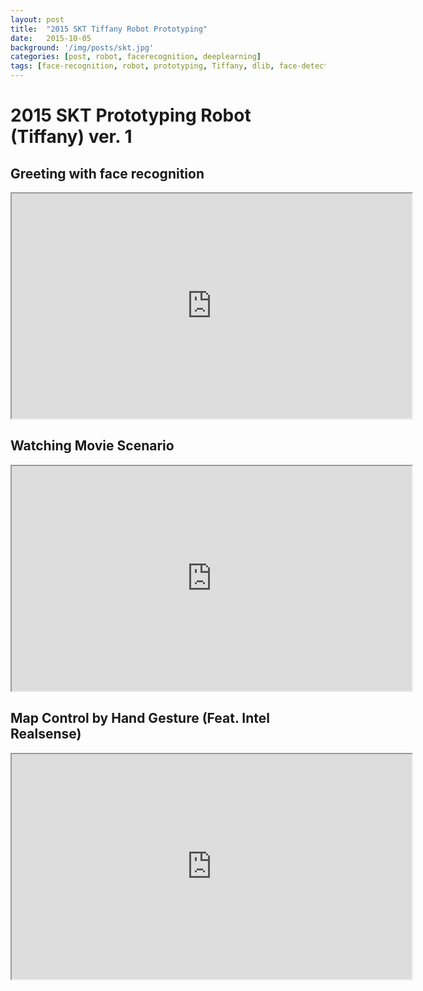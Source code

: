 ```yaml
---
layout: post
title:  "2015 SKT Tiffany Robot Prototyping"
date:   2015-10-05
background: '/img/posts/skt.jpg'
categories: [post, robot, facerecognition, deeplearning]
tags: [face-recognition, robot, prototyping, Tiffany, dlib, face-detection]
---
```


2015 SKT Prototyping Robot (Tiffany) ver. 1
============================================

Greeting with face recognition
------------------------------------------------
<iframe src="https://drive.google.com/file/d/12OJ5N3WrHEc80gZYXtvQdF8A4j_uXAys_w/preview" width="640" height="360"></span></iframe>

Watching Movie Scenario
------------------------------------------------
<iframe src="https://drive.google.com/file/d/1yy5o1yhpO1mqsUoAuZX-zuLSRM3MCfR8kA/preview" width="640" height="360"></span></iframe>

Map Control by Hand Gesture (Feat. Intel Realsense)
------------------------------------------------
<iframe src="https://drive.google.com/file/d/1EzuG_LqoSUpqxH5_TViOPsJLH3cG7LEGSg/preview" width="640" height="360"></span></iframe>
